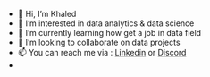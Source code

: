 - 👋 Hi, I’m Khaled
- 👀 I’m interested in data analytics & data science
- 🌱 I’m currently learning how get a job in data field
- 💞️ I’m looking to collaborate on data projects 
- 📫 You can reach me via : [Linkedin](https://www.linkedin.com/in/khaled-b-710922198/) or [Discord](discordapp.com/users/948998900491096214)
- 

<!---
Kha23i/Kha23i is a ✨ special ✨ repository because its `README.md` (this file) appears on your GitHub profile.
You can click the Preview link to take a look at your changes.
--->
